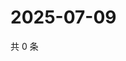 # 2025-07-09

共 0 条

<!-- BEGIN ZHIHUVIDEO -->
<!-- 最后更新时间 Wed Jul 09 2025 04:13:14 GMT+0800 (China Standard Time) -->

<!-- END ZHIHUVIDEO -->
